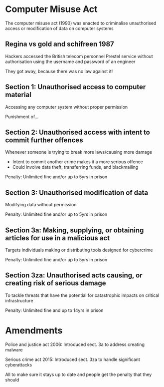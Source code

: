 # Computer Misuse Act

The computer misuse act (1990) was enacted to criminalise unauthorised access or modification of data on computer systems

## Regina vs gold and schifreen 1987

Hackers accessed the British telecom personnel Prestel service without authorisation using the username and password of an engineer

They got away, because there was no law against it!

## Section 1: Unauthorised access to computer material

Accessing any computer system without proper permission 

Punishment of…

## Section 2: Unauthorised access with intent to commit further offences

Whenever someone is trying to break more laws/causing more damage

- Intent to commit another crime makes it a more serious offence
- Could involve data theft, transferring funds, and blackmailing

Penalty: Unlimited fine and/or up to 5yrs in prison 

## Section 3: Unauthorised modification of data

Modifying data without permission

Penalty: Unlimited fine and/or up to 5yrs in prison 

## Section 3a: Making, supplying, or obtaining articles for use in a malicious act

Targets individuals making or distributing tools designed for cybercrime

Penalty: Unlimited fine and/or up to 5yrs in prison 

## Section 3za: Unauthorised acts causing, or creating risk of serious damage

To tackle threats that have the potential for catastrophic impacts on critical infrastructure

Penalty: Unlimited fine and up to 14yrs in prison

# Amendments

Police and justice act 2006: Introduced sect. 3a to address creating malware

Serious crime act 2015: Introduced sect. 3za to handle significant cyberattacks

All to make sure it stays up to date and people get the penalty that they should
